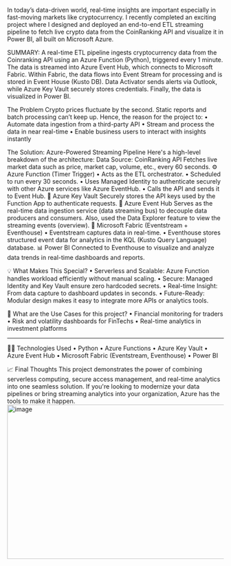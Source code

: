 In today’s data-driven world, real-time insights are important especially in fast-moving markets like cryptocurrency. I recently completed an exciting project where I designed and deployed an end-to-end ETL streaming pipeline to fetch live crypto data from the CoinRanking API and visualize it in Power BI, all built on Microsoft Azure.

SUMMARY: 
A real-time ETL pipeline ingests cryptocurrency data from the Coinranking API using an Azure Function (Python), triggered every 1 minute. The data is streamed into Azure Event Hub, which connects to Microsoft Fabric. Within Fabric, the data flows into Event Stream for processing and is stored in Event House (Kusto DB). Data Activator sends alerts via Outlook, while Azure Key Vault securely stores credentials. Finally, the data is visualized in Power BI.


The Problem 
Crypto prices fluctuate by the second. Static reports and batch processing can’t keep up. Hence, the reason for the project to:
•	Automate data ingestion from a third-party API
•	Stream and process the data in near real-time
•	Enable business users to interact with insights instantly

The Solution: Azure-Powered Streaming Pipeline
Here's a high-level breakdown of the architecture:
Data Source: CoinRanking API
Fetches live market data such as price, market cap, volume, etc., every 60 seconds.
⚙️ Azure Function (Timer Trigger)
•	Acts as the ETL orchestrator.
•	Scheduled to run every 30 seconds.
•	Uses Managed Identity to authenticate securely with other Azure services like Azure EventHub.
•	Calls the API and sends it to Event Hub.
🔐 Azure Key Vault
Securely stores the API keys used by the Function App to authenticate requests.
🧵 Azure Event Hub
Serves as the real-time data ingestion service (data streaming bus) to decouple data producers and consumers. Also, used the Data Explorer feature to view the streaming events (overview).
🧩 Microsoft Fabric (Eventstream + Eventhouse)
•	Eventstream captures data in real-time.
•	Eventhouse stores structured event data for analytics in the KQL (Kusto Query Language) database.
📊 Power BI
Connected to Eventhouse to visualize and analyze data trends in real-time dashboards and reports.

💡 What Makes This Special?
•	Serverless and Scalable: Azure Function handles workload efficiently without manual scaling. 
•	Secure: Managed Identity and Key Vault ensure zero hardcoded secrets.
•	Real-time Insight: From data capture to dashboard updates in seconds.
•	Future-Ready: Modular design makes it easy to integrate more APIs or analytics tools.

🎯 What are the Use Cases for this project?
•	Financial monitoring for traders
•	Risk and volatility dashboards for FinTechs
•	Real-time analytics in investment platforms
________________________________________
👨‍💻 Technologies Used
•	Python 
•	Azure Functions
•	Azure Key Vault
•	Azure Event Hub
•	Microsoft Fabric (Eventstream, Eventhouse)
•	Power BI

📈 Final Thoughts
This project demonstrates the power of combining serverless computing, secure access management, and real-time analytics into one seamless solution. If you're looking to modernize your data pipelines or bring streaming analytics into your organization, Azure has the tools to make it happen.
<img width="890" height="359" alt="image" src="https://github.com/user-attachments/assets/957327d0-bb09-468a-b233-07f91ec58f4d" />



